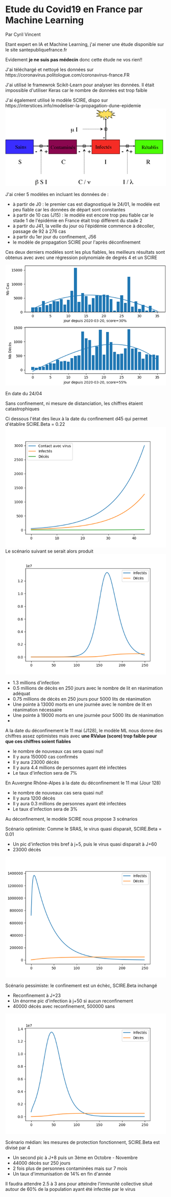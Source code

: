 <h1>Etude du Covid19 en France par Machine Learning</h1>
<p>Par Cyril Vincent</p>
<p>Etant expert en IA et Machine Learning, j'ai mener une étude disponible sur le site santepubliquefrance.fr</p>
<p>Evidement <b>je ne suis pas médecin</b> donc cette étude ne vos rien!!</p>
<p>J'ai téléchargé et nettoyé les données sur https://coronavirus.politologue.com/coronavirus-france.FR </p>
<p>J'ai utilisé le framewrok Scikit-Learn pour analyser les données. Il était impossible d'utiliser Keras car le nombre de données est trop faible</p>
<p>J'ai également utilisé le modèle SCIRE, dispo sur https://interstices.info/modeliser-la-propagation-dune-epidemie
<img src="data/scir.png">
</p>
<p>J'ai créer 5 modèles en incluant les données de :
    <ul>
        <li>à partir de J0 : le premier cas est diagnostiqué le 24/01, le modèle est peu fiable car les données de départ sont constantes</li>
        <li>à partir de 10 cas (J15) : le modèle est encore trop peu fiable car le stade 1 de l'épidémie en France était trop différent du stade 2</li>
        <li>à partir du J41, la veille du jour où l'épidémie commence à décoller, passage de 92 à 276 cas</li>
        <li>à partir du 1er jour du confinement, J56</li>
        <li>le modèle de propagation SCIRE pour l'après déconfinement</li>
    </ul>
<p>Ces deux derniers modèles sont les plus fiables, les meilleurs résultats sont obtenus avec avec une régression polynomiale de degrés 4 et un SCIRE</p>
<img src="data/figure.png"/>
<p>En date du 24/04</p>
<p>Sans confinement, ni mesure de distanciation, les chiffres étaient catastrophiques
<p>Ci dessous l'état des lieux à la date du confinement d45 qui permet d'établire SCIRE.Beta = 0.22
<img src="data/figure45.png">
Le scénario suivant se serait alors produit
<img src="data/figure250.png">
<ul>
    <li>1.3 millions d'infection</li>
    <li>0.5 millions de décès en 250 jours avec le nombre de lit en réanimation adéquat</li>
    <li>0.75 millions de décès en 250 jours pour 5000 lits de réanimation</li>
    <li>Une pointe à 13000 morts en une journée avec le nombre de lit en réanimation nécessaire</li>
    <li>Une pointe à 19000 morts en une journée pour 5000 lits de réanimation</li>
    <li></li>
</ul>

<p>A la date du déconfinement le 11 mai (J128), le modèle ML nous donne des chiffres assez optimistes mais avec <b>une RValue (score) trop faible pour que ces chiffres soient fiables</b>
<ul>
    <li>le nombre de nouveaux cas sera quasi nul!</li>
    <li>Il y aura 150000 cas confirmés</li>
    <li>Il y aura 23000 décès</li>
    <li>Il y aura 4.4 millions de personnes ayant été infectées</li>
    <li>Le taux d'infection sera de 7%</li>
</ul>
<p>En Auvergne Rhône-Alpes à la date du déconfinement le 11 mai (Jour 128)
<ul>
    <li>le nombre de nouveaux cas sera quasi nul!</li>
    <li>Il y aura 1200 décès</li>
    <li>Il y aura 0.3 millions de personnes ayant été infectées</li>
    <li>Le taux d'infection sera de 3%</li>
</ul>
<p>Au déconfinement, le modèle SCIRE nous propose 3 scénarios
<p>Scénario optimiste: Comme le SRAS, le virus quasi disparait, SCIRE.Beta = 0.01
    <ul>
        <li>Un pic d'infection très bref à j+5, puis le virus quasi disparait à J+60</li>
        <li>23000 décès</li>
    </ul>
    <img src="data/figured1.png">
<p>Scénario pessimiste: le confinement est un échèc, SCIRE.Beta inchangé
    <ul>
        <li>Reconfinement à J+23</li>
        <li>Un énorme pic d'infection à j+50 si aucun reconfinement</li>
        <li>40000 décès avec reconfinement, 500000 sans</li>
    </ul>
    <img src="data/figured2.png">
<p>Scénario médian: les mesures de protection fonctionnent, SCIRE.Beta est divisé par 4
    <ul>
        <li>Un second pic à J+8 puis un 3ème en Octobre - Novembre</li>
        <li>44000 décès sur 250 jours</li>
        <li>2 fois plus de personnes contaminées mais sur 7 mois</li>
        <li>Un taux d'immunisation de 14% en fin d'année</li>
    </ul> 

Il faudra attendre 2.5 à 3 ans pour atteindre l'immunité collective situé autour de 60% de la population ayant été infectée par le virus

    



